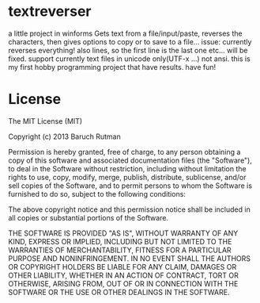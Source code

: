 textreverser
============

a little project in winforms
Gets text from a file/input/paste, reverses the characters, then gives options to copy or to save to a file...
issue:
currently reverses everything! also lines, so the first line is the last one etc... will be fixed.
support currently text files in unicode only(UTF-x ...) not ansi.
this is my first hobby programming project that have results.
have fun!

License
============


The MIT License (MIT)

Copyright (c) 2013 Baruch Rutman

Permission is hereby granted, free of charge, to any person obtaining a copy of
this software and associated documentation files (the "Software"), to deal in
the Software without restriction, including without limitation the rights to
use, copy, modify, merge, publish, distribute, sublicense, and/or sell copies of
the Software, and to permit persons to whom the Software is furnished to do so,
subject to the following conditions:

The above copyright notice and this permission notice shall be included in all
copies or substantial portions of the Software.

THE SOFTWARE IS PROVIDED "AS IS", WITHOUT WARRANTY OF ANY KIND, EXPRESS OR
IMPLIED, INCLUDING BUT NOT LIMITED TO THE WARRANTIES OF MERCHANTABILITY, FITNESS
FOR A PARTICULAR PURPOSE AND NONINFRINGEMENT. IN NO EVENT SHALL THE AUTHORS OR
COPYRIGHT HOLDERS BE LIABLE FOR ANY CLAIM, DAMAGES OR OTHER LIABILITY, WHETHER
IN AN ACTION OF CONTRACT, TORT OR OTHERWISE, ARISING FROM, OUT OF OR IN
CONNECTION WITH THE SOFTWARE OR THE USE OR OTHER DEALINGS IN THE SOFTWARE.

        
          

